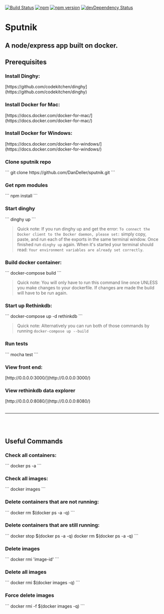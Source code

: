 [![Build Status](https://travis-ci.org/DanDeller/sputnik.svg?branch=master)](https://travis-ci.org/DanDeller/sputnik)
[![npm](https://img.shields.io/npm/v/npm.svg?maxAge=2592000)]()
[![npm version](https://badge.fury.io/js/express.svg)](https://badge.fury.io/js/express)
[![devDependency Status](https://david-dm.org/dwyl/esta/dev-status.svg)](https://david-dm.org/dwyl/esta#info=devDependencies)

# Sputnik
<h2>A node/express app built on docker.</h2>

<h2>Prerequisites</h2>
<h3>Install Dinghy:</h3>
[https://github.com/codekitchen/dinghy](https://github.com/codekitchen/dinghy)

<h3>Install Docker for Mac:</h3>
[https://docs.docker.com/docker-for-mac/](https://docs.docker.com/docker-for-mac/)

<h3>Install Docker for Windows:</h3>
[https://docs.docker.com/docker-for-windows/](https://docs.docker.com/docker-for-windows/)

<h3>Clone sputnik repo</h3>
```
git clone https://github.com/DanDeller/sputnik.git
```

<h3>Get npm modules</h3>
```
npm install
```

<h3>Start dinghy</h3>
```
dinghy up
```

>Quick note: If you run dinghy up and get the error: `To connect the Docker client to the Docker daemon, please set:` simply copy, paste, and run each of the exports in the same terminal window. Once finished run `dinghy up` again. When it's started your terminal should read: `Your environment variables are already set correctly`.

<h3>Build docker container:</h3>
```
docker-compose build
```

>Quick note: You will only have to run this command line once UNLESS you make changes to your dockerfile. If changes are made the build will have to be run again.

<h3>Start up Rethinkdb:</h3>
```
docker-compose up -d rethinkdb
```

>Quick note: Alternatively you can run both of those commands by running `docker-compose up --build`

<h3>Run tests</h3>
```
mocha test
```


<h3>View front end:</h3>
[http://0.0.0.0:3000/](http://0.0.0.0:3000/)

<h3>View rethinkdb data explorer</h3>
[http://0.0.0.0:8080/](http://0.0.0.0:8080/)

<br>
<br>
<hr>
<br>
<br>

<h2>Useful Commands</h2>
<h3>Check all containers:</h3>
```
docker ps -a
```

<h3>Check all images:</h3>
```
docker images
```

<h3>Delete containers that are not running:</h3>
```
docker rm $(docker ps -a -q)
```

<h3>Delete containers that are still running:</h3>
```
docker stop $(docker ps -a -q)
docker rm $(docker ps -a -q)
```

<h3>Delete images</h3>
```
docker rmi 'image-id'
```

<h3>Delete all images</h3>
```
docker rmi $(docker images -q)
```

<h3>Force delete images</h3>
```
docker rmi -f $(docker images -q)
```
